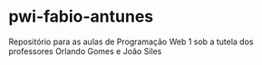 # pwi-fabio-antunes
Repositório para as aulas de Programação Web 1 sob a tutela dos professores Orlando Gomes e João Siles

